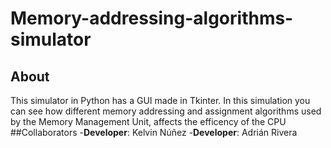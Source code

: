 # Memory-addressing-algorithms-simulator
## About
This simulator in Python has a GUI made in Tkinter. In this simulation you can see how different memory addressing and assignment algorithms used by the Memory Management Unit, affects the efficency of the CPU
##Collaborators
-**Developer**: Kelvin Núñez
-**Developer**: Adrián Rivera
